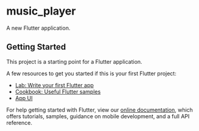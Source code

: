 # music_player

A new Flutter application.

## Getting Started

This project is a starting point for a Flutter application.

A few resources to get you started if this is your first Flutter project:

- [Lab: Write your first Flutter app](https://flutter.dev/docs/get-started/codelab)
- [Cookbook: Useful Flutter samples](https://flutter.dev/docs/cookbook)
- [App UI](https://onumengine.github.io/appScreenshots/nowplayingpage)

For help getting started with Flutter, view our
[online documentation](https://flutter.dev/docs), which offers tutorials,
samples, guidance on mobile development, and a full API reference.
